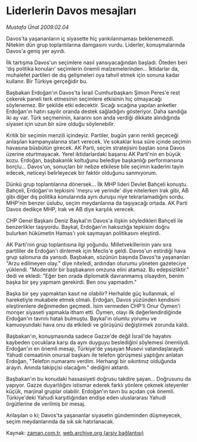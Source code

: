 # Liderlerin Davos mesajları

*Mustafa Ünal 2009.02.04*

<tr><td class="metin" colspan="2" style="padding-top: 20px; padding-left: 5px; padding-right: 10px;">Davos'ta yaşananların iç siyasette hiç yankılanmaması beklenemezdi. Nitekim dün grup toplantılarına damgasını vurdu. Liderler, konuşmalarında Davos'a geniş yer ayırdı.</td></tr><tr><td class="metin" colspan="2" style="padding-top: 20px; padding-left: 5px; padding-right: 10px;"><p>İlk tartışma Davos'un seçimlere nasıl yansıyacağından başladı. Öteden beri 'dış politika konuları' seçimlerin önemli malzemelerinden... İktidarlar da, muhalefet partileri de dış gelişmeleri oya tahvil etmek için sonuna kadar kullanır. Bir Türkiye gerçeğidir bu. 
<p> Başbakan Erdoğan'ın Davos'ta İsrail Cumhurbaşkanı Şimon Peres'e rest çekerek paneli terk etmesinin seçimlere etkisinin hiç olmayacağı söylenemez. Bir şekilde etki edecektir. Sıcağı sıcağına yapılan anketler Erdoğan'ın hatırı sayılır oranda destek sağladığını gösteriyor. Daha sandığa iki ay var. Türk seçmeninin, kararını son anda verdiği dikkate alındığında siyaset için uzun bir süre olduğu söylenebilir. 
<p> Kritik bir seçimin menzili içindeyiz. Partiler, bugün yarın renkli geçeceği anlaşılan kampanyalarına start verecek. Ve sokaklar kısa süre içinde seçimin havasına büsbütün girecek. AK Parti, seçim stratejisini baştan sona Davos üzerine oturtmayacak. Yerel iktidarlardaki başarısı AK Parti'nin en büyük kozu. Erdoğan, başbakanlık koltuğunu belediye başkanlığı performansına borçlu... Davos'un, sonuçları bir nebze etkilese bile seçimin kaderini tayin edecek, neticeyi belirleyecek bir faktör olduğunu sanmıyorum. 
<p> Dünkü grup toplantılarına dönersek... İlk MHP lideri Devlet Bahçeli konuştu. Bahçeli, Erdoğan'ın tepkisini 'meşru ve yerinde' diye nitelerken Irak gibi, AB gibi diğer dış politika konularında aynı duruşu niye tekrarlamadığını sordu. MHP'nin benzer üslubu, seçim meydanlarına da taşıyacağı ortada. AK Parti Davos dedikçe MHP, Irak ve AB diye karşılık verecek. 
<p> CHP Genel Başkanı Deniz Baykal'ın Davos'a ilişkin söyledikleri Bahçeli ile benzerlikler taşıyordu. Baykal, Erdoğan'ın haksızlığa tepkisini doğru bulurken hükümetin Hamas'ı yok saymayan politikasını eleştirdi. 
<p> AK Parti'nin grup toplantısına ilgi yoğundu. Milletvekillerinin yanı sıra partililer de Erdoğan'ı dinlemek için Meclis'e geldi. Davos'un estirdiği hava grup salonuna da yansıdı. Başbakan, sözünün başında Davos'ta yaşananları "Arzu edilmeyen olay." diye niteledi, ardından oturumu yöneten gazeteciye yüklendi. "Moderatör bir başbakanın omzuna elini atamaz. Bu edepsizliktir." dedi ve ekledi: "Eğer ben orada diplomatik davranmamış olsaydım, benim başka bir şey yapmam gerekirdi. Ben onu yapmadım." 
<p> Başka bir şey yapmaktan kasıt ne olabilir? Herhalde güç kullanmak, el hareketiyle mukabele etmek olmalı. Erdoğan, Davos yüzünden kendisini eleştirenlere değinmeden geçmedi. İsim vermeden CHP'li Onur Öymen'i monşer siyaseti yapmakla itham etti. Öymen, olayı ilk değerlendirdiğinde Erdoğan'ın tavrını hatalı bulmuştu. Baykal'ın olumlu yorumu ve kamuoyundaki hava onu da etkiledi ve görüşünü değiştirmek zorunda kaldı.
<p> Başbakan'ın, konuşmasında sadece Gazze'de değil İsrail'de hayatını kaybeden çocuklara karşı da aynı duyguyu beslediğini söylemesi önemliydi. Erdoğan'ın en önemli mesajı, Türkiye'de yaşayan Musevi vatandaşlaraydı. Yahudi cemaatinin onursal başkanı ile telefon görüşmesi yaptığını anlatan Erdoğan, "Telefon numaramı verdim. Herhangi bir sıkıntınız olduğunda arayın. Anında takipçisi olacağım." dediğini aktardı. 
<p> Başbakan'ın bu konudaki hassasiyeti doğrusu takdire şayan... Doğrusunu da yapıyor. Gazze duyarlılığını istismar ederek farklı yönlere çekmek isteyenler küçük, marjinal gruplar olabilir. Erdoğan'ın tavrı bu açıdan çok önemli. Türkiye'deki Yahudi karşıtlığından endişe eden uluslararası Yahudi örgütlerine de verilmiş bir mesaj. 
<p> Anlaşılan o ki; Davos'ta yaşananlar siyasetin gündeminden düşmeyecek, seçim meydanlarında da sık sık hatırlanacak.<br/></p></p></p></p></p></p></p></p></p></p></td></tr>

Kaynak: [zaman.com.tr](http://zaman.com.tr/yazar.do?yazino=811443), [web.archive.org (arşiv bağlantısı)](http://web.archive.org/web/20090210201609/http://zaman.com.tr:80/yazar.do?yazino=811443)
